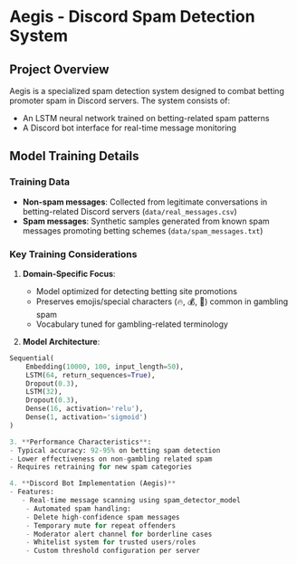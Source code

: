 # Aegis - Discord Spam Detection System

## Project Overview
Aegis is a specialized spam detection system designed to combat betting promoter spam in Discord servers. The system consists of:
- An LSTM neural network trained on betting-related spam patterns
- A Discord bot interface for real-time message monitoring

## Model Training Details

### Training Data
- **Non-spam messages**: Collected from legitimate conversations in betting-related Discord servers (`data/real_messages.csv`)
- **Spam messages**: Synthetic samples generated from known spam messages promoting betting schemes (`data/spam_messages.txt`)

### Key Training Considerations
1. **Domain-Specific Focus**:
   - Model optimized for detecting betting site promotions
   - Preserves emojis/special characters (🔥, 💰, 🎯) common in gambling spam
   - Vocabulary tuned for gambling-related terminology

2. **Model Architecture**:
```python
Sequential(
    Embedding(10000, 100, input_length=50),
    LSTM(64, return_sequences=True),
    Dropout(0.3),
    LSTM(32),
    Dropout(0.3),
    Dense(16, activation='relu'),
    Dense(1, activation='sigmoid')
)

3. **Performance Characteristics**:
- Typical accuracy: 92-95% on betting spam detection
- Lower effectiveness on non-gambling related spam
- Requires retraining for new spam categories

4. **Discord Bot Implementation (Aegis)**
- Features:
   - Real-time message scanning using spam_detector_model
    - Automated spam handling:
    - Delete high-confidence spam messages
    - Temporary mute for repeat offenders
    - Moderator alert channel for borderline cases
    - Whitelist system for trusted users/roles
    - Custom threshold configuration per server